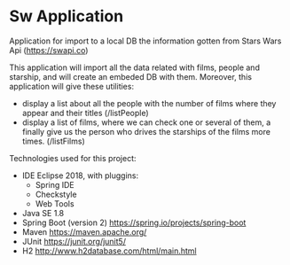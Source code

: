 <h1>Sw Application</h1>

Application for import to a local DB the information gotten from Stars Wars Api (https://swapi.co)

This application will import all the data related with films, people and starship, and will create an embeded DB with them.
Moreover, this application will give these utilities:
- display a list about all the people with the number of films where they appear and their titles (/listPeople)
- display a list of films, where we can check one or several of them, a finally give us the person who drives the starships of the films more times. (/listFilms)

Technologies used for this project:

- IDE Eclipse 2018, with pluggins:<br/>
    - Spring IDE<br/>
    - Checkstyle<br/>
    - Web Tools<br/>
- Java SE 1.8<br/>
- Spring Boot (version 2) https://spring.io/projects/spring-boot<br/>
- Maven https://maven.apache.org/<br/>
- JUnit https://junit.org/junit5/<br/>
- H2 http://www.h2database.com/html/main.html<br/>
